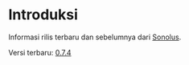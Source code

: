 # Introduksi

Informasi rilis terbaru dan sebelumnya dari [Sonolus](https://sonolus.com).

Versi terbaru: [0.7.4](./versions/0.7.4.md)
